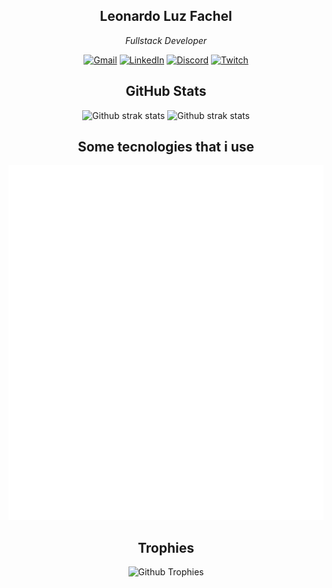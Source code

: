 <div 
  align="center"
>

  ## Leonardo Luz Fachel
  
  _Fullstack Developer_
  
  [![Gmail](https://img.shields.io/badge/Gmail-D14836?style=for-the-badge&logo=gmail&logoColor=white)](mailto:leonardo.luz.fc@gmail.com)
  [![LinkedIn](https://img.shields.io/badge/linkedin-%230077B5.svg?style=for-the-badge&logo=linkedin&logoColor=white)](https://linkedin.com/in/leonardo-luz-fachel-697867286)
  [![Discord](https://img.shields.io/badge/Discord-%235865F2.svg?style=for-the-badge&logo=discord&logoColor=white)](https://discord.com/users/leonardo_lf)
  [![Twitch](https://img.shields.io/badge/Twitch-9347FF?style=for-the-badge&logo=twitch&logoColor=white)](https://www.twitch.tv/dev_luz)


  ## GitHub Stats

  <picture>
    <source media="(prefers-color-scheme: dark)" srcset="https://github-readme-stats.vercel.app/api?username=Leonardo-Luz&theme=dark&hide_border=false&include_all_commits=true&count_private=true">
    <source media="(prefers-color-scheme: light)" srcset="https://github-readme-stats.vercel.app/api?username=Leonardo-Luz&theme=default&hide_border=false&include_all_commits=true&count_private=true">
    <img height="132px" width="330px" alt="Github strak stats" />
  </picture>
  <picture>
    <source media="(prefers-color-scheme: dark)" srcset="https://github-readme-streak-stats.herokuapp.com/?user=Leonardo-Luz&theme=dark&hide_border=false">
    <source media="(prefers-color-scheme: light)" srcset="https://github-readme-streak-stats.herokuapp.com/?user=Leonardo-Luz&theme=default&hide_border=false">
    <img height="132px" width="330px" alt="Github strak stats" />
  </picture>
  
  ## Some tecnologies that i use

  <img src="./assets/tecnologies.svg" alt="tecnologies" />

  ## Trophies

  <picture>
    <source media="(prefers-color-scheme: dark)" srcset="https://github-profile-trophy.vercel.app/?username=leonardo-luz&theme=onedark&row=5&column=5&margin-w=15&margin-h=15">
    <source media="(prefers-color-scheme: light)" srcset="https://github-profile-trophy.vercel.app/?username=leonardo-luz&row=5&column=5&margin-w=15&margin-h=15">
    <img alt="Github Trophies" />
  </picture>

</div>
